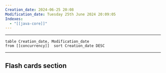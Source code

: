 ```yaml
---
Creation_date: 2024-06-25 20:08
Modification_date: Tuesday 25th June 2024 20:09:05
Indexes:
  - "[[java-core]]"
---
```


----

```dataview
table Creation_date, Modification_date
from [[concurrency]]  sort Creation_date DESC
```


















---
## Flash cards section
